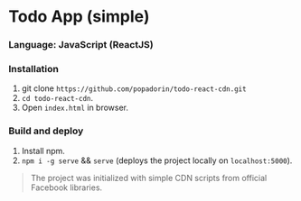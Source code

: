# Todo App (simple)

### Language: JavaScript (ReactJS)

### Installation 

1. git clone `https://github.com/popadorin/todo-react-cdn.git`
2. `cd todo-react-cdn`. 
3. Open `index.html` in browser.

### Build and deploy 

1. Install npm.
2. `npm i -g serve` && `serve` (deploys the project locally on `localhost:5000`).
 
> The project was initialized with simple CDN scripts from official Facebook libraries.
 